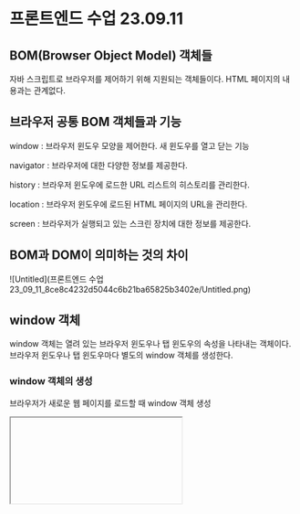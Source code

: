 # 프론트엔드 수업 23.09.11

## BOM(Browser Object Model) 객체들

자바 스크립트로 브라우저를 제어하기 위해 지원되는 객체들이다. HTML 페이지의 내용과는 관계없다.

## 브라우저 공통 BOM 객체들과 기능

window : 브라우저 윈도우 모양을 제어한다. 새 윈도우를 열고 닫는 기능

navigator : 브라우저에 대한 다양한 정보를 제공한다.

history : 브라우저 윈도우에 로드한 URL 리스트의 히스토리를 관리한다.

location : 브라우저 윈도우에 로드된 HTML 페이지의 URL을 관리한다.

screen : 브라우저가 실행되고 있는 스크린 장치에 대한 정보를 제공한다.

## BOM과 DOM이 의미하는 것의 차이

![Untitled](프론트엔드 수업 23_09_11_8ce8c4232d5044c6b21ba65825b3402e/Untitled.png)

## window 객체

window 객체는 열려 있는 브라우저 윈도우나 탭 윈도우의 속성을 나타내는 객체이다. 브라우저 윈도우나 탭 윈도우마다 별도의 window 객체를 생성한다.

### window 객체의 생성

브라우저가 새로운 웹 페이지를 로드할 때 window 객체 생성

<iframe> 태그 당 하나의 window 객체 생성

자바 스크립트 코드로 윈도우 열기 시 window 객체 생성

윈도우 열기 window.open(”웹페이지 URL”, “윈도우 이름”, “윈도우 속성”);

### 자바 스크립트 코드로 윈도우 객체에 대한 접근

window, window.self, self 이 3가지 방법으로 접근이 가능하다.

## 윈도우 모양과 window 객체의 프로퍼티

![Untitled](프론트엔드 수업 23_09_11_8ce8c4232d5044c6b21ba65825b3402e/Untitled%201.png)

## 윈도우 열기

window.open(sURL, sWindowName, sFeature)를 사용한다.

sURL : 윈도우에 출력할 웹 페이지 주소 문자열

sWindowName : 새로 여는 윈도우의 이름 문자열로서 생략 가능

sFeature : 윈도우의 모양, 크기 등의 속성들을 표현하는 문자열, 속성들은 빈칸 없이 콤마로 분리하여 작성하며 생략 가능

### 윈도우 이름(sWindowName)의 예

_black : 이름 없는 새 윈도우를 열고, 웹 페이지 로드

_parent : 현재 윈도우(혹은 프레임)의 부모 윈도우에 웹 페이지 로드

_self : 현재 윈도우에 웹 페이지 로드

_top : 브라우저 윈도우에 웹 페이지 로드

### 윈도우 열기 사례

![Untitled](프론트엔드 수업 23_09_11_8ce8c4232d5044c6b21ba65825b3402e/Untitled%202.png)

![Untitled](프론트엔드 수업 23_09_11_8ce8c4232d5044c6b21ba65825b3402e/Untitled%203.png)

## setTimeout(), clearTimeout()

setTimeout()은 타임아웃 코드를 1회 호출한다.

clearTimeout()은 1회 호출되는 타임아웃 코드가 실행되기 전에 타이머를 해제한다.

![Untitled](프론트엔드 수업 23_09_11_8ce8c4232d5044c6b21ba65825b3402e/Untitled%204.png)

## setInterval(), clearInterval()

setInterval()은 타임아웃 코드를 반복해서 실행한다.

clearInterval()은 타이머를 해제한다.

![Untitled](프론트엔드 수업 23_09_11_8ce8c4232d5044c6b21ba65825b3402e/Untitled%205.png)

다음은 예제이다. 한글자씩 위치를 뒤로 옮기는 것을 반복한다.

```html
<!DOCTYPE html>
<html lang="en">
<head>
    <meta charset="UTF-8">
    <meta name="viewport" content="width=device-width, initial-scale=1.0">
    <title>Document</title>
    <script>
        
    </script>
</head>
<body>

    <div id="aa">자바스크립트 넘나 재밌는 것</div>

    <script>
        let n = document.getElementById("aa");
        let t = setInterval("on()", 200); // 0.2초 주기로 함수 호출
        
        n.onclick=function(e){
            clearInterval(t); // 타이머 해제
        }

        function on(){
            let a = n.innerHTML;
            let b = a.substr(0, 1); // a의 첫번째 1글자만 b에 저장
            let c = a.substr(1, a.length-1);
            a=c+b;
            n.innerHTML = a;
        }
    </script>
</body>
</html>
```

시간이 표시되다가 사라졌다가 다시 표시되고 그러는 예제

```html
<!DOCTYPE html>
<html lang="en">
<head>
    <meta charset="UTF-8">
    <meta name="viewport" content="width=device-width, initial-scale=1.0">
    <title>Document</title>
    <script>
        
    </script>
</head>
<body>
    <P id="t"></P>
    <script>
        window.onload = function () {
        setInterval(function () {
            let n = new Date();
            let m = setTimeout(function () {
                document.write(n.toLocaleString());
            }, 0);  //일단 시간출력

            setTimeout(function () {
                clearTimeout(m);
                document.body.innerHTML = "";
            }, 1000);
        }, 1000);
      };
    </script>
</body>
</html>
```

## 윈도우 위치 및 크기 조절

![Untitled](프론트엔드 수업 23_09_11_8ce8c4232d5044c6b21ba65825b3402e/Untitled%206.png)

## 웹 페이지 스크롤

![Untitled](프론트엔드 수업 23_09_11_8ce8c4232d5044c6b21ba65825b3402e/Untitled%207.png)

## 실습

수식의 답을 입력하고 버튼을 누르면 맞은 개수가 나오고, 틀린 문제는 line-through가 적용되게 만들기

```html
<!DOCTYPE html>
<html lang="en">
<head>
    <meta charset="UTF-8">
    <meta name="viewport" content="width=device-width, initial-scale=1.0">
    <title>Document</title>
    <script>
        
    </script>
</head>
<body>
    <label>5*3</label><input type="text" /><br />
    <label>1+2*3</label><input type="text" /><br />
    <label>12*2</label><input type="text" /><br />

    <button onclick="re()">결과</button><span id="result"></span>

    <script>
        function re(){
            let q = document.getElementsByTagName("label");
            let n = document.getElementsByTagName("input");
            let cnt = 0; // 맞은 개수
            for(let i=0; i<q.length; i++){
                if(eval(q[i].innerHTML)==n[i].value){
                    cnt+=1;
                }
                else{
                    q[i].style.textDecoration="line-through";
                }
            }
            document.getElementById("result").innerHTML = cnt;
        }
    </script>
</body>
</html>
```

내가 쓴 비번과 내가 쓴 비번 확인이 일치하면 성공이라는 알림 메시지 창을, 다르면 다시 입력하라는 메시지 창을 띄우는 예제

```html
<!DOCTYPE html>
<html lang="en">
<head>
    <meta charset="UTF-8">
    <meta name="viewport" content="width=device-width, initial-scale=1.0">
    <title>Document</title>
    <script>
        
    </script>
</head>
<body>
    <form id="aa">
        비번 <input type="password" name="pa" id="p"><br />
        비번 확인 <input type="password" name="pp" id="pi"><br />
        <input type="submit" value="제출">
    </form>
    <script>
        window.onload=function(){
            document.getElementById("aa").onsubmit=function(){
                let n = document.getElementById("p").value; // 내가 쓴 비번 값
                let m = document.getElementById("pi").value; // 내가 쓴 비번 확인 값

                if(n==m){
                    alert("성공");
                }
                else{
                    alert("다시 입력");
                    return false;
                }

            };
        };
    </script>
</body>
</html>
```

## location 객체

윈도우에 로드된 웹 페이지의 URL 정보를 나타내는 객체이다.

![Untitled](프론트엔드 수업 23_09_11_8ce8c4232d5044c6b21ba65825b3402e/Untitled%208.png)

## navigator 객체

현재 작동중인 브라우저에 대한 다양한 정보를 나타내는 객체이다.

![Untitled](프론트엔드 수업 23_09_11_8ce8c4232d5044c6b21ba65825b3402e/Untitled%209.png)

## screen 객체

브라우저가 실행되는 스크린 장치에 관한 정보를 담고 있는 객체이다.

![Untitled](프론트엔드 수업 23_09_11_8ce8c4232d5044c6b21ba65825b3402e/Untitled%2010.png)

## history 객체

윈도우에서 방문한 웹 페이지 리스트(히스토리)를 나타내는 객체

![Untitled](프론트엔드 수업 23_09_11_8ce8c4232d5044c6b21ba65825b3402e/Untitled%2011.png)

## script 태그의 defer 속성

defer 속성은 페이지가 모두 로드된 후에 해당 외부 스크립트가 실행됨을 명시한다. defer 속성은 boolean 속성으로 명시하지 않으면 false 값을 가지게 되고, 명시하면 true 값을 가지게 된다.

이 속성은 script 태그 요소가 외부 스크립트를 참조하는 경우에만 사용할 수 있으므로, src 속성이 명시된 경우에만 사용할 수 있다.

## 실습

### 문제가 자동으로 생성되고 10초가 지나면 자동 채점되게 다음과 같은 사진 처럼 만들기

![Untitled](프론트엔드 수업 23_09_11_8ce8c4232d5044c6b21ba65825b3402e/Untitled%2012.png)

자바 스크립트 부분(t.js 파일)

```jsx
let q = document.getElementsByClassName("op")
let arr = new Array();
let option = ["+", "-", "*", "/"];
for(let i=0; i<q.length; i++){
    num1 = Math.floor(Math.random()*100);
    num2 = Math.floor(Math.random()*100);
    arr.push(num1 + " " + option[Math.floor(Math.random()*4)] + " " + num2);
}

setInterval(function(){for(let i=0; i<q.length; i++){
    q[i].innerHTML = arr[i];
}}, 1000);

let s = document.getElementsByClassName("sec");

let timer = setInterval(function(){
    s[0].innerHTML = parseInt(s[0].innerHTML) - 1;
    if(s[0].innerHTML <= 0){
        clearInterval(timer);
    }
}, 1000);

setTimeout(function(){
    let q = document.getElementsByClassName("op");
    let n = document.getElementsByTagName("input");
    let cnt = 0; // 맞은 개수
    for(let i=0; i<q.length; i++){
        if(eval(q[i].innerHTML)==n[i].value){
            cnt+=1;
        }
        else{
            q[i].style.textDecoration="line-through";
        }
    }
    document.getElementsByClassName("res")[0].innerHTML = cnt;
}, 10000)
```

html 부분

```html
<!DOCTYPE html>
<html lang="en">
<head>
    <meta charset="UTF-8">
    <meta name="viewport" content="width=device-width, initial-scale=1.0">
    <title>Document</title>
    <link rel="stylesheet" href="t.css" />
    <script src="t.js" defer></script>
</head>
<body>
    <h1>문제는 자동으로 생성되며, 10초가 지나면 자동 채점</h1>
    <h3>남은시간<span class="sec"> 10</span></h3>
    <hr />
    <span class="op"></span><input type="text"><br />
    <span class="op"></span><input type="text"><br />
    <span class="op"></span><input type="text"><br />
    <span class="op"></span><input type="text"><br />
    <input type="button" value="다시" class="re"><span class="res"></span>
</body>
</html>
```

css 부분(t.css 파일)

```css
.op{
    float: left;
    width: 90px;
    margin-left: 30px;
}

.res{
    width: 120px;
}
```

선생님이 작성한 자바 스크립트 부분(t.js 파일)

```jsx
let opEle = document.querySelectorAll(".op");
let ansEle = document.querySelectorAll(".ans");
let secEle = document.querySelector(".sec");
let resEle = document.querySelector(".res");
let reBtn = document.querySelector(".re");

let time = 10;
let ops = new Array("+", "-", "*", "/");
let num1 = 0;
let num2 = 0;

window.onload = function () {
  let timer = setInterval(function () {
    secEle.innerText = time--;

    if (time < 0) {
      clearInterval(timer);

      let cnt = 0;
      for (let i = 0; i < opEle.length; i++) {
        if (eval(opEle[i].innerText) === parseInt(ansEle[i].value)) cnt++;
        else {
          opEle[i].style.textDecoration = "line-through";
          ansEle[i].style.color = "red";

          ansEle[i].value = eval(opEle[i].innerText);
        }
      }
      resEle.innerText = "정답 : " + cnt + "개";
    }
  }, 1000);
};

let op = "";
for (let i = 0; i < opEle.length; i++) {
  num1 = Math.floor(Math.random() * 101);
  num2 = Math.floor(Math.random() * 101);
  opEle[i].innerText =
    num1 + " " + ops[Math.floor(Math.random() * 4)] + " " + num2;
}
reBtn.addEventListener("click", function () {
  location.reload();
});
```

선생님이 작성한 html 부분

```html
<!DOCTYPE html>
<html lang="ko">
  <head>
    <link rel="stylesheet" href="t.css" />
    <script src="t.js" defer></script>
  </head>
  <body>
    <h2>문제는 자동으로 생성되며, 10초가 지나면 자동 채점</h2>
    <h3>
      남은시간
      <span class="sec">10</span>
    </h3>

    <hr />

    <span class="op"></span><input type="text" class="ans" /><br />
    <span class="op"></span><input type="text" class="ans" /><br />
    <span class="op"></span><input type="text" class="ans" /><br />
    <span class="op"></span><input type="text" class="ans" /><br />
    <input type="button" value="다시" class="re" /><span class="res"></span>

    <script></script>
  </body>
</html>
```

선생님이 작성한 css 부분(t.css 파일)

```css
.op {
  float: left;
  width: 90px;
  margin-left: 30px;
}
.ans {
  width: 120px;
}
```

### 문자열이 작성된 웹 페이지 팝업창을 띄우기

```html
**<!DOCTYPE html>
<html lang="en">
<head>
    <meta charset="UTF-8">
    <meta name="viewport" content="width=device-width, initial-scale=1.0">
    <title>Document</title>
    <script>
        function ch(){
            let n = window.open("", "v", "width=180, height=50");
            n.document.write("자바스크립");
        }
    </script>
</head>
<body>
    <p>자바스크립트</p>
    <script>
        // 3가지 방법
        // 1. 태그 안에 on~~ 을 적는 것
        // 2. 함수 등록
        // 3. addEventListener
        document.body.onload = ch; // 로딩될 때 ch 함수 호출하라는 의미
    </script>
</body>
</html>**
```

### h2 태그를 생성해서 태그 내에 텍스트 넣기

```html
<!DOCTYPE html>
<html lang="en">
<head>
    <meta charset="UTF-8">
    <meta name="viewport" content="width=device-width, initial-scale=1.0">
    <title>Document</title>
    <script>
        window.onload = function(){
            let n = document.createElement("h2"); // h2 태그 동적 생성
            let m = document.createTextNode("스크립트");

            n.appendChild(m); // h2 태그의 자식으로 TextNode 추가
            document.body.appendChild(n); // body 태그의 자식으로 h2 태그 추가
        };
    </script>
</head>
<body>
</body>
</html>
```

### img 태그를 생성하고 setAttribute로 속성을 설정해서 body에 자식으로 추가하기

```html
<!DOCTYPE html>
<html lang="en">
<head>
    <meta charset="UTF-8">
    <meta name="viewport" content="width=device-width, initial-scale=1.0">
    <title>Document</title>
    <script>
        window.onload = function(){
            let i = document.createElement("img");
            i.setAttribute('src', "C:/Users/EZEN/Desktop/라면.jpg");
            i.setAttribute("width", 300);
            i.setAttribute("height", 200);

            document.body.appendChild(i);
            // <img src="C:/Users/EZEN/Desktop/라면.jpg", width=300, height=200> 
        }
    </script>
</head>
<body>
</body>
</html>
```

### 텍스트로 html에 작성될 내용을 모두 더해서 변수에 저장하고, body 태그의 innerHTML에 그 값을 대입하여 html 내용을 채우기

```html
<!DOCTYPE html>
<html lang="en">
<head>
    <meta charset="UTF-8">
    <meta name="viewport" content="width=device-width, initial-scale=1.0">
    <title>Document</title>
    <script>
        window.onload = function(){
            let n = "";
            n += "<ul>";
            n += "<li>자바</li>";
            n += "<li>스크립트</li>";
            n += "<li>제이쿼리</li>";
            n += "</ul";

            document.body.innerHTML = n;
        }
    </script>
</head>
<body>
</body>
</html>
```

### 다음에 제시된 사진처럼 만들기

p 태그를 출력하는 웹 페이지가 로드되면 다 로드된 이후에 “thank you” 라는 문자열이 있는 150*100 크기의 새 윈도우를 출력하면 된다.

![Untitled](프론트엔드 수업 23_09_11_8ce8c4232d5044c6b21ba65825b3402e/Untitled%2013.png)

```html
<!DOCTYPE html>
<html lang="en">
<head>
    <meta charset="UTF-8">
    <meta name="viewport" content="width=device-width, initial-scale=1.0">
    <title>Document</title>
    <script>
        window.onload = function(){
            let n = window.open("", "새 윈도우", "width=180, height=100");
            n.document.write("thank you");
        }
            
    </script>
</head>
<body>
    <p>자바스크립트를 배워보자</p>
</body>
</html>
```

### 체크 표시를 클릭하면 line-through와 글자색 gray로 변경

내가 작성한 코드

```html
<!DOCTYPE html>
<html lang="en">
<head>
    <meta charset="UTF-8">
    <meta name="viewport" content="width=device-width, initial-scale=1.0">
    <title>Document</title>
    <style>
        span{
            margin-right: 10px;
        }
        p{
            font-weight: 500;
            font-size: 20px;
            margin-bottom: 10px;
            text-indent: 3em;
        }
    </style>
    <script>
        function on1(){
            let p1 = document.getElementById("p1");            
            p1.style.textDecoration="line-through";
            p1.style.color="gray";
            
        }
        function on2(){
            let p2 = document.getElementById("p2");
            p2.style.textDecoration="line-through";
            p2.style.color="gray";
        }
        function on3(){
            let p3 = document.getElementById("p3");
            p3.style.textDecoration="line-through";
            p3.style.color="gray";
        }
        function on4(){
            let p4 = document.getElementById("p4");
            p4.style.textDecoration="line-through";
            p4.style.color="gray";
        }
        function on5(){
            let p5 = document.getElementById("p5");
            p5.style.textDecoration="line-through";
            p5.style.color="gray";
        }
        
    </script>
</head>
<body>
    <h1>할 일 목록</h1>
    <p id="p1"><span onclick="on1()">&check;</span> 할 일 1</p>
    <p id="p2"><span onclick="on2()">&check;</span> 할 일 2</p>
    <p id="p3"><span onclick="on3()">&check;</span> 할 일 3</p>
    <p id="p4"><span onclick="on4()">&check;</span> 할 일 4</p>
    <p id="p5"><span onclick="on5()">&check;</span> 할 일 5</p>
</body>
</html>
```

더 효율적으로 개선된 코드

```html

```